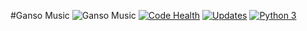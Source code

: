 #Ganso Music ![Ganso Music](https://raw.githubusercontent.com/Lrcezimbra/gansomusic/master/gansomusic/static/icons/favicon-96x96.png)
[![Code Health](https://landscape.io/github/Lrcezimbra/ganso-music/master/landscape.svg?style=flat)](https://landscape.io/github/Lrcezimbra/ganso-music/master)
[![Updates](https://pyup.io/repos/github/lrcezimbra/ganso-music/shield.svg)](https://pyup.io/repos/github/lrcezimbra/ganso-music/)
[![Python 3](https://pyup.io/repos/github/lrcezimbra/ganso-music/python-3-shield.svg)](https://pyup.io/repos/github/lrcezimbra/ganso-music/)

